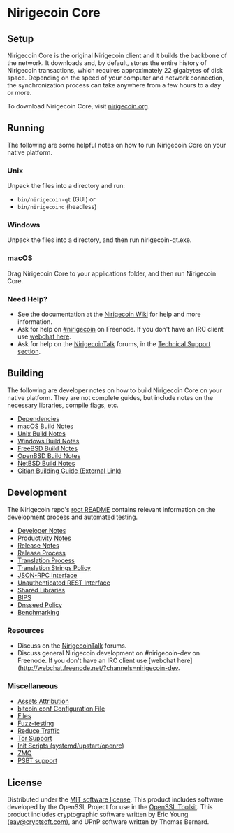 Nirigecoin Core
=============

Setup
---------------------
Nirigecoin Core is the original Nirigecoin client and it builds the backbone of the network. It downloads and, by default, stores the entire history of Nirigecoin transactions, which requires approximately 22 gigabytes of disk space. Depending on the speed of your computer and network connection, the synchronization process can take anywhere from a few hours to a day or more.

To download Nirigecoin Core, visit [nirigecoin.org](https://nirigecoin.org/).

Running
---------------------
The following are some helpful notes on how to run Nirigecoin Core on your native platform.

### Unix

Unpack the files into a directory and run:

- `bin/nirigecoin-qt` (GUI) or
- `bin/nirigecoind` (headless)

### Windows

Unpack the files into a directory, and then run nirigecoin-qt.exe.

### macOS

Drag Nirigecoin Core to your applications folder, and then run Nirigecoin Core.

### Need Help?

* See the documentation at the [Nirigecoin Wiki](https://nirigecoin.info/)
for help and more information.
* Ask for help on [#nirigecoin](http://webchat.freenode.net?channels=nirigecoin) on Freenode. If you don't have an IRC client use [webchat here](http://webchat.freenode.net?channels=nirigecoin).
* Ask for help on the [NirigecoinTalk](https://nirigecointalk.io/) forums, in the [Technical Support section](https://nirigecointalk.io/c/technical-support).

Building
---------------------
The following are developer notes on how to build Nirigecoin Core on your native platform. They are not complete guides, but include notes on the necessary libraries, compile flags, etc.

- [Dependencies](dependencies.md)
- [macOS Build Notes](build-osx.md)
- [Unix Build Notes](build-unix.md)
- [Windows Build Notes](build-windows.md)
- [FreeBSD Build Notes](build-freebsd.md)
- [OpenBSD Build Notes](build-openbsd.md)
- [NetBSD Build Notes](build-netbsd.md)
- [Gitian Building Guide (External Link)](https://github.com/bitcoin-core/docs/blob/master/gitian-building.md)

Development
---------------------
The Nirigecoin repo's [root README](/README.md) contains relevant information on the development process and automated testing.

- [Developer Notes](developer-notes.md)
- [Productivity Notes](productivity.md)
- [Release Notes](release-notes.md)
- [Release Process](release-process.md)
- [Translation Process](translation_process.md)
- [Translation Strings Policy](translation_strings_policy.md)
- [JSON-RPC Interface](JSON-RPC-interface.md)
- [Unauthenticated REST Interface](REST-interface.md)
- [Shared Libraries](shared-libraries.md)
- [BIPS](bips.md)
- [Dnsseed Policy](dnsseed-policy.md)
- [Benchmarking](benchmarking.md)

### Resources
* Discuss on the [NirigecoinTalk](https://nirigecointalk.io/) forums.
* Discuss general Nirigecoin development on #nirigecoin-dev on Freenode. If you don't have an IRC client use [webchat here](http://webchat.freenode.net/?channels=nirigecoin-dev.

### Miscellaneous
- [Assets Attribution](assets-attribution.md)
- [bitcoin.conf Configuration File](bitcoin-conf.md)
- [Files](files.md)
- [Fuzz-testing](fuzzing.md)
- [Reduce Traffic](reduce-traffic.md)
- [Tor Support](tor.md)
- [Init Scripts (systemd/upstart/openrc)](init.md)
- [ZMQ](zmq.md)
- [PSBT support](psbt.md)

License
---------------------
Distributed under the [MIT software license](/COPYING).
This product includes software developed by the OpenSSL Project for use in the [OpenSSL Toolkit](https://www.openssl.org/). This product includes
cryptographic software written by Eric Young ([eay@cryptsoft.com](mailto:eay@cryptsoft.com)), and UPnP software written by Thomas Bernard.
